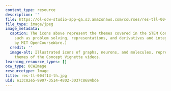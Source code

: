 ```yaml
---
content_type: resource
description: ''
file: https://ol-ocw-studio-app-qa.s3.amazonaws.com/courses/res-tll-004-stem-concept-videos-fall-2013/e13c82e59907351448023037c8684bde_res-tl-004f13-th.jpg
file_type: image/jpeg
image_metadata:
  caption: The icons above represent the themes covered in the STEM Concept Videos,
    such as problem solving, representations, and derivatives and integrals. (Image
    by MIT OpenCourseWare.)
  credit: ''
  image-alt: Illustrated icons of graphs, neurons, and molecules, representing the
    themes of the Concept Vignette videos.
learning_resource_types: []
ocw_type: OCWImage
resourcetype: Image
title: res-tl-004f13-th.jpg
uid: e13c82e5-9907-3514-4802-3037c8684bde
---
```

